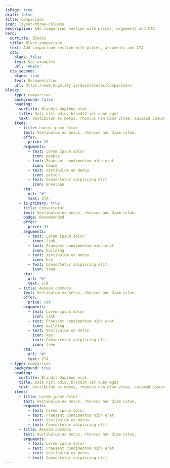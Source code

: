 ```yaml
---
isPage: true
draft: false
title: Comparison
icon: layout-three-columns
description: Add comparison section with prices, arguments and CTA
hero:
  surtitle: Blocks
  title: Block comparison
  text: Add comparison section with prices, arguments and CTA
  cta:
    blank: false
    text: See examples
    url: '#main'
  cta_second:
    blank: true
    text: Documentation
    url: https://www.hugolify.io/docs/blocks/comparison/
blocks:
  - type: comparison
    background: false
    heading:
      surtitle: Blandit dapibus erat.
      title: Duis nisl odio, blandit vel quam eget
      text: Vestibulum ex metus, rhoncus non diam vitae, euismod posuere mi. Blandit dapibus erat.
    items: 
      - title: Lorem ipsum dolor
        text: Vestibulum ex metus, rhoncus non diam vitae.
        offer:
          price: 39
        arguments:
          - text: Lorem ipsum dolor
            icon: people
          - text: Praesent condimentum nibh erat
            icon: house
          - text: Vestibulum ex metus
            icon: person
          - text: Consectetur adipiscing elit
            icon: envelope
        cta:
          url: "#"
          text: CTA
      - is_primary: true
        title: Consectetur
        text: Vestibulum ex metus, rhoncus non diam vitae.
        badge: Recommended
        offer:
          price: 99
        arguments:
          - text: Lorem ipsum dolor
            icon: link
          - text: Praesent condimentum nibh erat
            icon: building
          - text: Vestibulum ex metus
            icon: key
          - text: Consectetur adipiscing elit
            icon: tree
        cta:
          url: "#"
          text: CTA
      - title: Aenean commodo
        text: Vestibulum ex metus, rhoncus non diam vitae.
        offer:
          price: 199
        arguments:
          - text: Lorem ipsum dolor
            icon: link
          - text: Praesent condimentum nibh erat
            icon: building
          - text: Vestibulum ex metus
            icon: key
          - text: Consectetur adipiscing elit
            icon: tree
        cta:
          url: "#"
          text: CTA
  - type: comparison
    background: true
    heading:
      surtitle: Blandit dapibus erat.
      title: Duis nisl odio, blandit vel quam eget
      text: Vestibulum ex metus, rhoncus non diam vitae, euismod posuere mi. Blandit dapibus erat.
    items: 
      - title: Lorem ipsum dolor
        text: Vestibulum ex metus, rhoncus non diam vitae.
        arguments:
          - text: Lorem ipsum dolor
          - text: Praesent condimentum nibh erat
          - text: Vestibulum ex metus
          - text: Consectetur adipiscing elit
      - title: Aenean commodo
        text: Vestibulum ex metus, rhoncus non diam vitae.
        arguments:
          - text: Lorem ipsum dolor
          - text: Praesent condimentum nibh erat
          - text: Vestibulum ex metus
          - text: Consectetur adipiscing elit
---
```

